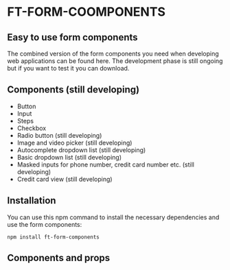 # FT-FORM-COOMPONENTS

## Easy to use form components

The combined version of the form components you need when developing web applications can be found here. The development phase is still ongoing but if you want to test it you can download.

## Components (still developing)

- Button
- Input
- Steps
- Checkbox
- Radio button (still developing)
- Image and video picker (still developing)
- Autocomplete dropdown list (still developing)
- Basic dropdown list (still developing)
- Masked inputs for phone number, credit card number etc. (still developing)
- Credit card view (still developing)

## Installation
You can use this npm command to install the necessary dependencies and use the form components:
```
npm install ft-form-components
```

## Components and props
